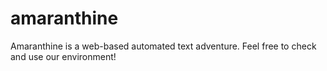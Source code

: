 # amaranthine
Amaranthine is a web-based automated text adventure. Feel free to check and use our environment!
